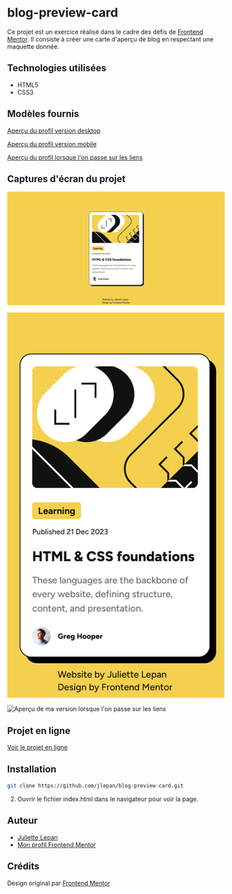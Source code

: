 # **blog-preview-card**

Ce projet est un exercice réalisé dans le cadre des défis de [Frontend Mentor](https://www.frontendmentor.io/). 
Il consiste à créer une carte d'aperçu de blog en respectant une maquette donnée.

## Technologies utilisées

- HTML5
- CSS3

## Modèles fournis

[Aperçu du profil version desktop](https://github.com/jlepan/blog-preview-card/blob/main/design/desktop-design.jpg)

[Aperçu du profil version mobile](https://github.com/jlepan/blog-preview-card/blob/main/design/mobile-design.jpg)

[Aperçu du profil lorsque l'on passe sur les liens](https://github.com/jlepan/blog-preview-card/blob/main/design/active-states.jpg)

## Captures d'écran du projet

![Aperçu de ma version desktop](https://github.com/jlepan/blog-preview-card/blob/main/apercu-projet/apercu-desktop.png)

![Aperçu de ma version mobile](https://github.com/jlepan/blog-preview-card/blob/main/apercu-projet/apercu-mobile.png)

![Aperçu de ma version lorsque l'on passe sur les liens](https://github.com/jlepan/blog-preview-card/blob/main/apercu-projet/apercu-active-states.png)

## Projet en ligne

[Voir le projet en ligne](https://jlepan.github.io/blog-preview-card/)

## Installation
   ```bash
   git clone https://github.com/jlepan/blog-preview-card.git
   ```
2. Ouvrir le fichier index.html dans le navigateur pour voir la page.

## Auteur
- [Juliette Lepan](https://github.com/jlepan)  
- [Mon profil Frontend Mentor](https://www.frontendmentor.io/profile/jlepan)

## Crédits
Design original par [Frontend Mentor](https://www.frontendmentor.io/)
